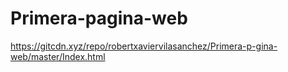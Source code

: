 # Primera-pagina-web
https://gitcdn.xyz/repo/robertxaviervilasanchez/Primera-p-gina-web/master/Index.html
